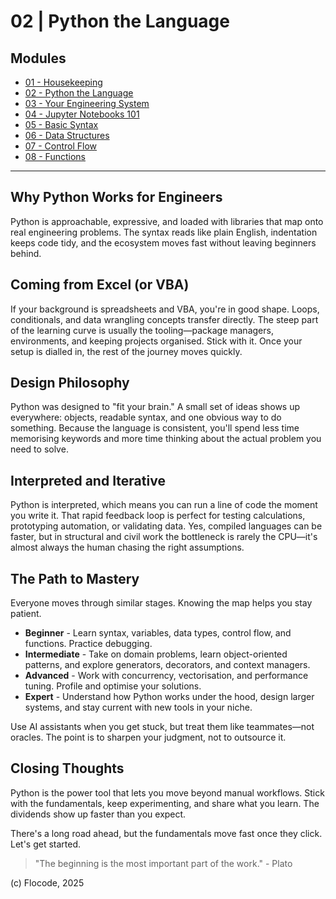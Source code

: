 # 02 | Python the Language

## Modules

- [01 - Housekeeping](01-housekeeping.md)
- [02 - Python the Language](02-python-the-language.md)
- [03 - Your Engineering System](03-your-engineering-system.md)
- [04 - Jupyter Notebooks 101](04-jupyter-notebooks-101.md)
- [05 - Basic Syntax](05-basic-syntax.md)
- [06 - Data Structures](06-data-structures.md)
- [07 - Control Flow](07-control-flow.md)
- [08 - Functions](08-functions.md)

---

## Why Python Works for Engineers

Python is approachable, expressive, and loaded with libraries that map onto real engineering problems. The syntax reads like plain English, indentation keeps code tidy, and the ecosystem moves fast without leaving beginners behind.

## Coming from Excel (or VBA)

If your background is spreadsheets and VBA, you're in good shape. Loops, conditionals, and data wrangling concepts transfer directly. The steep part of the learning curve is usually the tooling—package managers, environments, and keeping projects organised. Stick with it. Once your setup is dialled in, the rest of the journey moves quickly.

## Design Philosophy

Python was designed to "fit your brain." A small set of ideas shows up everywhere: objects, readable syntax, and one obvious way to do something. Because the language is consistent, you'll spend less time memorising keywords and more time thinking about the actual problem you need to solve.

## Interpreted and Iterative

Python is interpreted, which means you can run a line of code the moment you write it. That rapid feedback loop is perfect for testing calculations, prototyping automation, or validating data. Yes, compiled languages can be faster, but in structural and civil work the bottleneck is rarely the CPU—it's almost always the human chasing the right assumptions.

## The Path to Mastery

Everyone moves through similar stages. Knowing the map helps you stay patient.

- **Beginner** - Learn syntax, variables, data types, control flow, and functions. Practice debugging.
- **Intermediate** - Take on domain problems, learn object-oriented patterns, and explore generators, decorators, and context managers.
- **Advanced** - Work with concurrency, vectorisation, and performance tuning. Profile and optimise your solutions.
- **Expert** - Understand how Python works under the hood, design larger systems, and stay current with new tools in your niche.

Use AI assistants when you get stuck, but treat them like teammates—not oracles. The point is to sharpen your judgment, not to outsource it.

## Closing Thoughts

Python is the power tool that lets you move beyond manual workflows. Stick with the fundamentals, keep experimenting, and share what you learn. The dividends show up faster than you expect.

There's a long road ahead, but the fundamentals move fast once they click. Let's get started.

> "The beginning is the most important part of the work." - Plato

(c) Flocode, 2025

